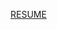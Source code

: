 <a href="https://docs.google.com/presentation/d/e/2PACX-1vRB4LQH202hVy1nz1TuYANxKETt0YwWVDJe7mEyr29E6TMTFs-4qz5LFWVru-padN8xiPQ1cK4HWUdq/embed?start=true&loop=false&delayms=3000" frameborder="0" width="794" height="1152" allowfullscreen="true" mozallowfullscreen="true" webkitallowfullscreen="true">RESUME</a>

